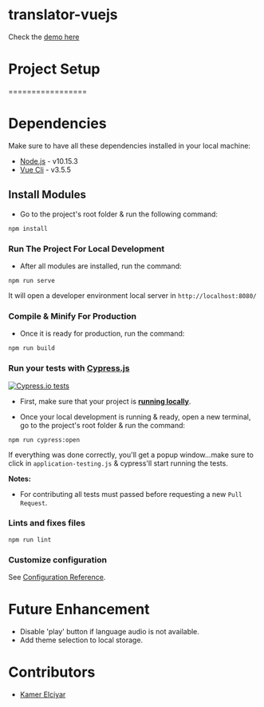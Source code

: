 # translator-vuejs

Check the [demo here](https://manuel-suarez-abascal.github.io/translator-vuejs/)

# Project Setup

=================

# Dependencies

Make sure to have all these dependencies installed in your local machine:

- [Node.js](https://nodejs.org/en/) - v10.15.3
- [Vue Cli](https://cli.vuejs.org/guide/installation.html) - v3.5.5

## Install Modules

- Go to the project's root folder & run the following command:
```
npm install
```

### Run The Project For Local Development

- After all modules are installed, run the command:
```
npm run serve
```
It will open a developer environment local server in ```http://localhost:8080/```

### Compile & Minify For Production ###

- Once it is ready for production, run the command:

```
npm run build
```

### Run your tests with [Cypress.js](https://www.cypress.io/) 
[![Cypress.io tests](https://img.shields.io/badge/cypress.io-tests-green.svg?style=flat-square)](https://cypress.io)

- First, make sure that your project is **[running locally](#run-the-project-for-local-development)**.

- Once your local development is running & ready, open a new terminal, go to the project's root folder & run the command:
```
npm run cypress:open
```
If everything was done correctly, you'll get a popup window...make sure to click in `application-testing.js` & cypress'll start running the tests.

**Notes:** 

- For contributing all tests must passed before requesting a new `Pull Request`.

### Lints and fixes files
```
npm run lint
```

### Customize configuration
See [Configuration Reference](https://cli.vuejs.org/config/).

# Future Enhancement

- Disable 'play' button if language audio is not available.
- Add theme selection to local storage.

# Contributors

- [Kamer Elciyar](https://github.com/kamer)
